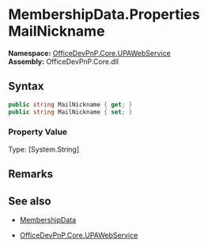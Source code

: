 # MembershipData.Properties MailNickname
  

**Namespace:** [OfficeDevPnP.Core.UPAWebService](OfficeDevPnP.Core.UPAWebService.md)  
**Assembly:** OfficeDevPnP.Core.dll  
## Syntax
```C#
public string MailNickname { get; }
public string MailNickname { set; }
```

### Property Value
Type: [System.String] 

## Remarks 

## See also
- [MembershipData](MembershipData.md) 

- [OfficeDevPnP.Core.UPAWebService](OfficeDevPnP.Core.UPAWebService.md)

